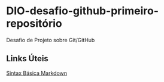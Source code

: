 # DIO-desafio-github-primeiro-repositório
Desafio de Projeto sobre Git/GitHub

## Links Úteis
[Sintax Básica Markdown](https://www.markdownguide.org/getting-started/)
